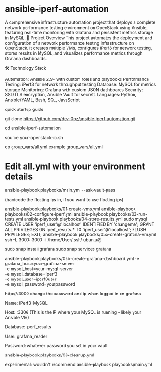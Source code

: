 # ansible-iperf-automation
A comprehensive infrastructure automation project that deploys a complete network performance testing environment on OpenStack using Ansible, featuring real-time monitoring with Grafana and persistent metrics storage in MySQL.
🎯 Project Overview
This project automates the deployment and configuration of a network performance testing infrastructure on OpenStack. It creates multiple VMs, configures iPerf3 for network testing, stores results in MySQL, and visualizes performance metrics through Grafana dashboards.

🛠️ Technology Stack

Automation: Ansible 2.9+ with custom roles and playbooks
Performance Testing: iPerf3 for network throughput testing
Database: MySQL for metrics storage
Monitoring: Grafana with custom JSON dashboards
Security: SSL/TLS encryption, Ansible Vault for secrets
Languages: Python, Ansible/YAML, Bash, SQL, JavaScript

quick startup guide 

git clone https://github.com/dev-0pz/ansible-iperf-automation.git

cd ansible-iperf-automation

source your-openstack-rc.sh

cp group_vars/all.yml.example group_vars/all.yml
# Edit all.yml with your environment details

ansible-playbook playbooks/main.yml --ask-vault-pass

(hardcode the floating ips in, if you want to use floating ips)

ansible-playbook playbooks/01-create-vms.yml
ansible-playbook playbooks/02-configure-iperf.yml
ansible-playbook playbooks/03-run-tests.yml
ansible-playbook playbooks/04-store-results.yml
sudo mysql
CREATE USER 'iperf_user'@'localhost' IDENTIFIED BY 'changeme';
GRANT ALL PRIVILEGES ON iperf_results.* TO 'iperf_user'@'localhost';
FLUSH PRIVILEGES;
EXIT;
ansible-playbook playbooks/05a-create-grafana-vm.yml
ssh -L 3000:<vm-ip>:3000 -i /home/User/.ssh/<key> ubuntu@<vm-ip>

sudo snap install grafana
sudo snap services grafana


ansible-playbook playbooks/05b-create-grafana-dashboard.yml
  -e grafana_host=your-grafana-server \
  -e mysql_host=your-mysql-server \
  -e mysql_database=iperf3 \
  -e mysql_user=iperf3user \
  -e mysql_password=yourpassword


http://<grafana-vm-ip>:3000
change the password and ip when logged in on grafana


Name: iPerf3-MySQL

Host: <YOUR-MYSQL-HOST-IP>:3306
(This is the IP where your MySQL is running - likely your Ansible VM)

Database: iperf_results

User: grafana_reader

Password:  whatever password you set in your vault


ansible-playbook playbooks/06-cleanup.yml



experimental: wouldn't recommend
ansible-playbook playbooks/main.yml
